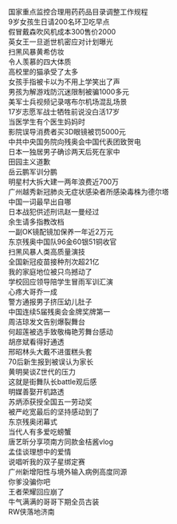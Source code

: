 国家重点监控合理用药药品目录调整工作规程  
9岁女孩生日请200名环卫吃早点  
假冒戴森吹风机成本300售价2000  
英女王一旦逝世机密应对计划曝光  
扫黑风暴黄希仿妆  
令人羡慕的四大体质  
高校里的猫承受了太多  
女孩手指被卡以为不用上学笑出了声  
男孩为解游戏防沉迷限制被骗1000多元  
美军士兵视频记录喀布尔机场混乱场景  
17岁志愿军战士牺牲前说没白活17岁  
当医学生有个医生妈妈时  
影院误导消费者买3D眼镜被罚5000元  
中共中央国务院向残奥会中国代表团致贺电  
日本一独居男子确诊两天后死在家中  
田园主义道歉  
岳云鹏军训分鹏  
明星村大拆大建一两年浪费近700万  
广州越秀新冠肺炎无症状感染者所感染毒株为德尔塔  
中国一词最早出自哪  
日本战犯供述刑讯赵一曼经过  
余生请多指教改档  
一副OK镜配镜加保养一年近2万元  
东京残奥中国队96金60银51铜收官  
扫黑风暴人类高质量演技  
全国新冠疫苗接种剂次超21亿  
我的家庭地位被只鸟撼动了  
学校回应领导陪学生冒雨军训汇演  
心疼大哥乔一成  
警方通报男子挤压幼儿肚子  
中国连续5届残奥会金牌奖牌第一  
周洁琼发文告别爆裂舞台  
何超莲被选手致敬梅艳芳舞台感动  
胡彦斌看得好通透  
邢昭林头大戴不进蛋糕头套  
70后新生报到被误认为家长  
黄明昊谈Z世代的压力  
这就是街舞队长battle观后感  
明媒善娶开机路透  
苏炳添获授全国五一劳动奖  
被严屹宽最后的坚持感动到了  
东京残奥闭幕式  
当代人有多爱吃螃蟹  
唐艺昕分享项南方同款金桔酱vlog  
孟佳谈理想中的爱情  
说唱听我的双子星绑定赛  
广州新增阳性与境外输入病例高度同源  
你爹没骗你吧  
王者荣耀回应崩了  
牛气满满的哥哥下期全员古装  
RW侠落地济南  
